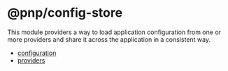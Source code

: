 # @pnp/config-store

This module providers a way to load application configuration from one or more providers and share it across the application in a consistent way.

* [configuration](configuration.md)
* [providers](providers.md)